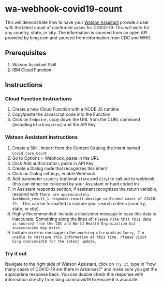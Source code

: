 # wa-webhook-covid19-count

This will demonstrate how to have your [Watson Assistant](https://www.ibm.com/cloud/watson-assistant/) provide a user with the latest count of confirmed cases for COVID-19. This will work for any country, state, or city. The information is sourced from an open API provided by bing.com and sourced from information from CDC and WHO.

## Prerequisites
1. Watson Assistant Skill
2. IBM Cloud Function

## Instructions

### Cloud Function Instructions
1. Create a new Cloud Function with a NODE.JS runtime
2. Copy/paste the Javascript code into the Function
3. Click on `Endpoint`,  copy down the URL from the CURL command (including `blocking=true`) and the API Key

### Watson Assistant Instructions
1. Create a Skill, import from the Content Catalog the intent named `Covid_Case_Count`
2. Go to Options > Webhook, paste in the URL
3. Click Add authorization, paste in API Key
4. Create a Dialog node that recognizes this intent
5. Click on Dialog settings, enable Webhook
6. Add parameter `country` (optional `state` and `city`) to call out to webhook (this can either be collected by your Assistant or hard coded in)
7. In Assistant responds section, if assistant recognizes the return variable, respond with `There are approximately $webhook_result_1.response.result.message confirmed cases of COVID-19. ` This can be formatted to include your search criteria (country, state, or city).
8. Highly Recommended: Include a disclaimer message in case this data is inaccurate. Something along the lines of: `Please note that this data is sourced from the CDC and World Health Organization but inaccuracies may exist.`
8. Include an error message in the `anything_else` such as `Sorry, I'm unable to retrieve this information at this time. Please visit bing.com/covid19 for the latest update.`

### Try it out
Navigate to the right side of Watson Assistant, click on `Try it`, type in "how many cases of COVID-19 are there in Arkansas?" and make sure you get the appropriate response back. You can double check this response with information directly from bing.com/covid19 to ensure it is accurate.
